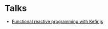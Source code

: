 # Talks

- [Functional reactive programming with Kefir.js](http://akloboucnik.github.io/talks/2015-04-frp-with-kefir.html)
